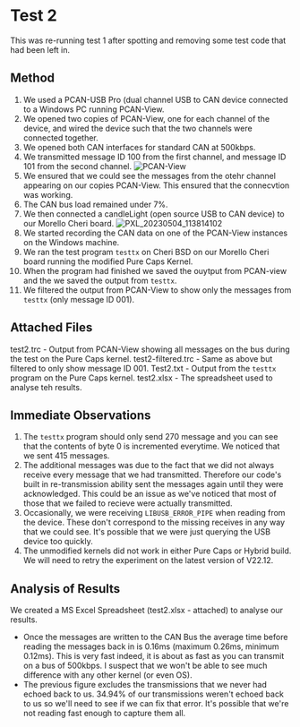 # Test 2
This was re-running test 1 after spotting and removing some test code that had been left in.

## Method
1. We used a PCAN-USB Pro (dual channel USB to CAN device connected to a Windows PC running PCAN-View.
2. We opened two copies of PCAN-View, one for each channel of the device, and wired the device such that the two channels were connected together.
3. We opened both CAN interfaces for standard CAN at 500kbps.
4. We transmitted message ID 100 from the first channel, and message ID 101 from the second channel.
![PCAN-View](https://user-images.githubusercontent.com/52569451/236238165-99bfd3b2-253e-4175-9969-3175e01b3302.png)
5. We ensured that we could see the messages from the otehr channel appearing on our copies PCAN-View. This ensured that the connecvtion was working.
6. The CAN bus load remained under 7%.
7. We then connected a candleLight (open source USB to CAN device) to our Morello Cheri board.
![PXL_20230504_113814102](https://user-images.githubusercontent.com/52569451/236237441-d0419ee4-b076-4b0b-bdea-8efd9306187c.jpg)
8. We started recording the CAN data on one of the PCAN-View instances on the Windows machine.
9. We ran the test program `testtx` on Cheri BSD on our Morello Cheri board running the modified Pure Caps Kernel.
10. When the program had finished we saved the ouytput from PCAN-view and the we saved the output from `testtx`.
11. We filtered the output from PCAN-View to show only the messages from  `testtx` (only message ID 001).


## Attached Files
test2.trc - Output from PCAN-View showing all messages on the bus during the test on the Pure Caps kernel.
test2-filtered.trc - Same as above but filtered to only show message ID 001.
Test2.txt - Output from the `testtx` program on the Pure Caps kernel.
test2.xlsx - The spreadsheet used to analyse teh results.

## Immediate Observations
1. The `testtx` program should only send 270 message and you can see that the contents of byte 0 is incremented everytime. We noticed that we sent 415 messages.
2. The additional messages was due to the fact that we did not always receive every message that we had transmitted. Therefore our code's built in re-transmission ability sent the messages again until they were acknowledged. This could be an issue as we've noticed that most of those that we failed to recieve were actually transmitted.
3. Occasionally, we were receiving `LIBUSB_ERROR_PIPE` when reading from the device. These don't correspond to the missing receives in any way that we could see. It's possible that we were just querying the USB device too quickly.
4. The unmodified kernels did not work in either Pure Caps or Hybrid build. We will need to retry the experiment on the latest version of V22.12.

## Analysis of Results
We created a MS Excel Spreadsheet (test2.xlsx - attached) to analyse our results. 
* Once the messages are written to the CAN Bus the average time before reading the messages back in is 0.16ms (maximum 0.26ms, minimum 0.12ms). This is very fast indeed, it is about as fast as you can transmit on a bus of 500kbps. I suspect that we won't be able to see much difference with any other kernel (or even OS).
* The previous figure excludes the transmissions that we never had echoed back to us. 34.94% of our transmissions weren't echoed back to us so we'll need to see if we can fix that error. It's possible that we're not reading fast enough to capture them all.
